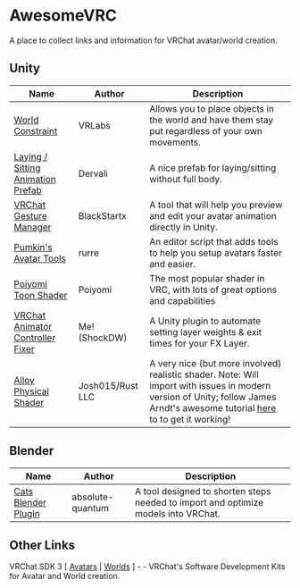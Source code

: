 # AwesomeVRC
A place to collect links and information for VRChat avatar/world creation. 

## Unity
| Name                             | Author        | Description                                                                                       |
|----------------------------------|---------------|---------------------------------------------------------------------------------------------------|
| [World Constraint](https://github.com/VRLabs/World-Constraint)                 | VRLabs        | Allows you to place objects in the world and have them stay put regardless of your own movements. |
| [Laying / Sitting Animation Prefab](https://github.com/Dervali-git/VRC-Tips/releases) | Dervali | A nice prefab for laying/sitting without full body. |
| [VRChat Gesture Manager](https://github.com/BlackStartx/VRC-Gesture-Manager)           | BlackStartx   | A tool that will help you preview and edit your avatar animation directly in Unity.               |
| [Pumkin's Avatar Tools](https://github.com/rurre/PumkinsAvatarTools)            | rurre         | An editor script that adds tools to help you setup avatars faster and easier.                     |
| [Poiyomi Toon Shader](https://github.com/poiyomi/PoiyomiToonShader)              | Poiyomi       | The most popular shader in VRC, with lots of great options and capabilities                       |
| [VRChat Animator Controller Fixer](https://github.com/ShockDW/VRCAnimatorControllerFixer) | Me! (ShockDW) | A Unity plugin to automate setting layer weights & exit times for your FX Layer.                  |
| [Alloy Physical Shader](https://alloy.rustltd.com/)            | Josh015/Rust LLC | A very nice (but more involved) realistic shader.  Note: Will import with issues in modern version of Unity;  follow James Arndt's awesome tutorial [here](https://www.youtube.com/watch?v=qXj0kuNqMSY) to to get it working! |
## Blender

| Name                                                                           | Author           | Description                                                                        |
|--------------------------------------------------------------------------------|------------------|------------------------------------------------------------------------------------|
| [Cats Blender Plugin](https://github.com/absolute-quantum/cats-blender-plugin) | absolute-quantum | A tool designed to shorten steps needed to import and optimize models into VRChat. |

## Other Links
VRChat SDK 3 \[ [Avatars](https://vrchat.com/download/sdk3-avatars) | [Worlds](https://vrchat.com/download/sdk3-worlds) \] - - VRChat's Software Development Kits for Avatar and World creation.
